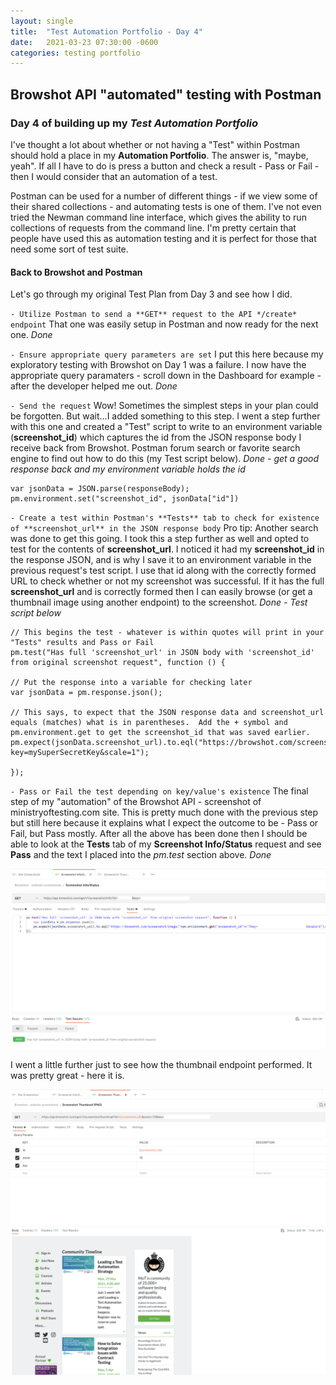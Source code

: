 ```yaml
---
layout: single
title:  "Test Automation Portfolio - Day 4"
date:   2021-03-23 07:30:00 -0600
categories: testing portfolio
---
```

<style type="text/css">
  .rss-subscribe {
	  display: none;
  }
</style>

## Browshot API "automated" testing with Postman

### Day 4 of building up my *Test Automation Portfolio*
I've thought a lot about whether or not having a "Test" within Postman should hold a place in my **Automation Portfolio**.  The answer is, "maybe, yeah".  If all I have to do is press a button and check a result - Pass or Fail - then I would consider that an automation of a test.

Postman can be used for a number of different things - if we view some of their shared collections - and automating tests is one of them.  I've not even tried the Newman command line interface, which gives the ability to run collections of requests from the command line.  I'm pretty certain that people have used this as automation testing and it is perfect for those that need some sort of test suite.

#### Back to Browshot and Postman
Let's go through my original Test Plan from Day 3 and see how I did.

`- Utilize Postman to send a **GET** request to the API */create* endpoint`
That one was easily setup in Postman and now ready for the next one.  *Done*

`- Ensure appropriate query parameters are set`
I put this here because my exploratory testing with Browshot on Day 1 was a failure.  I now have the appropriate query paramaters - scroll down in the Dashboard for example - after the developer helped me out.  *Done*

`- Send the request`
Wow!  Sometimes the simplest steps in your plan could be forgotten.  But wait...I added something to this step.  I went a step further with this one and created a "Test" script to write to an environment variable (**screenshot_id**) which captures the id from the JSON response body I receive back from Browshot.  Postman forum search or favorite search engine to find out how to do this (my Test script below).  *Done - get a good response back and my environment variable holds the id*
```
var jsonData = JSON.parse(responseBody);
pm.environment.set("screenshot_id", jsonData["id"])
```

`- Create a test within Postman's **Tests** tab to check for existence of **screenshot_url** in the JSON response body`
Pro tip:  Another search was done to get this going.  I took this a step further as well and opted to test for the contents of **screenshot_url**.  I noticed it had my **screenshot_id** in the response JSON, and is why I save it to an environment variable in the previous request's test script.  I use that id along with the correctly formed URL to check whether or not my screenshot was successful.  If it has the full **screenshot_url** and is correctly formed then I can easily browse (or get a thumbnail image using another endpoint) to the screenshot.  *Done - Test script below*
```
// This begins the test - whatever is within quotes will print in your "Tests" results and Pass or Fail
pm.test("Has full 'screenshot_url' in JSON body with 'screenshot_id' from original screenshot request", function () {

// Put the response into a variable for checking later
var jsonData = pm.response.json();

// This says, to expect that the JSON response data and screenshot_url equals (matches) what is in parentheses.  Add the + symbol and pm.environment.get to get the screenshot_id that was saved earlier.
pm.expect(jsonData.screenshot_url).to.eql("https://browshot.com/screenshot/image/"+pm.environment.get("screenshot_id")+"?key=mySuperSecretKey&scale=1");

});
```


`- Pass or Fail the test depending on key/value's existence`
The final step of my "automation" of the Browshot API - screenshot of ministryoftesting.com site.  This is pretty much done with the previous step but still here because it explains what I expect the outcome to be - Pass or Fail, but Pass mostly.  After all the above has been done then I should be able to look at the **Tests** tab of my **Screenshot Info/Status** request and see **Pass** and the text I placed into the *pm.test* section above.  *Done*

![](/assets/images/browshot-screenshot-info-pass.png)

I went a little further just to see how the thumbnail endpoint performed.  It was pretty great - here it is.

![](/assets/images/browshot-thumbnail.png)